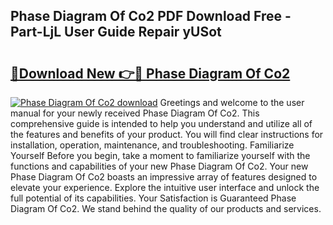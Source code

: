 ## Phase Diagram Of Co2 PDF Download Free - Part-LjL User Guide Repair yUSot

# <h2><a href="http://dfltc5q.blite.top/?on=Phase+Diagram+Of+Co2">🔗Download New 👉🔴 Phase Diagram Of Co2</a></h2>

[![Phase Diagram Of Co2 download](https://i.imgur.com/lujVjoI.png)](http://dfltc5q.blite.top/?on=Phase+Diagram+Of+Co2)
Greetings and welcome to the user manual for your newly received Phase Diagram Of Co2. This comprehensive guide is intended to help you understand and utilize all of the features and benefits of your product. You will find clear instructions for installation, operation, maintenance, and troubleshooting. Familiarize Yourself Before you begin, take a moment to familiarize yourself with the functions and capabilities of your new Phase Diagram Of Co2. Your new Phase Diagram Of Co2 boasts an impressive array of features designed to elevate your experience. Explore the intuitive user interface and unlock the full potential of its capabilities. Your Satisfaction is Guaranteed Phase Diagram Of Co2. We stand behind the quality of our products and services.
